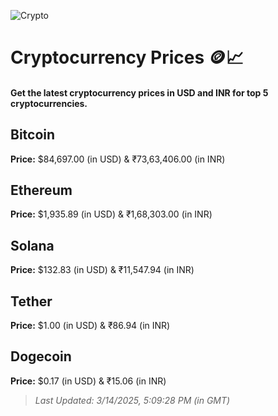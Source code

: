 
![Crypto](https://www.techguide.com.au/wp-content/uploads/2020/11/crypto3.jpeg)

# Cryptocurrency Prices 🪙📈

#### Get the latest cryptocurrency prices in USD and INR for top 5 cryptocurrencies.

## Bitcoin

**Price:** $84,697.00 (in USD) & ₹73,63,406.00 (in INR)

## Ethereum

**Price:** $1,935.89 (in USD) & ₹1,68,303.00 (in INR)

## Solana

**Price:** $132.83 (in USD) & ₹11,547.94 (in INR)

## Tether

**Price:** $1.00 (in USD) & ₹86.94 (in INR)

## Dogecoin

**Price:** $0.17 (in USD) & ₹15.06 (in INR)

> _Last Updated: 3/14/2025, 5:09:28 PM (in GMT)_
